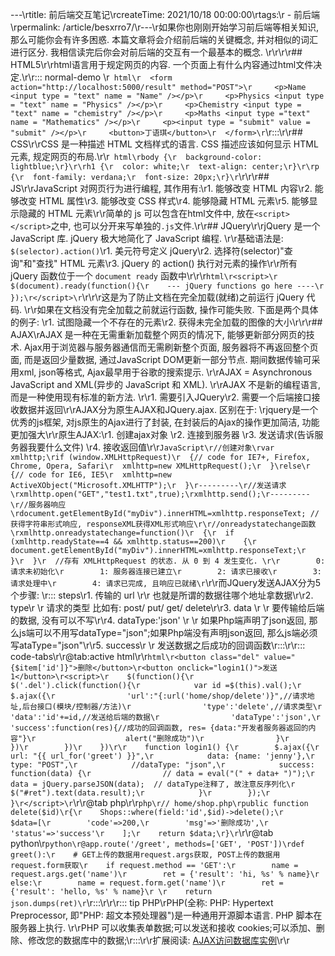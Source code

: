 ---\rtitle: 前后端交互笔记\rcreateTime: 2021/10/18 00:00:00\rtags:\r  - 前后端\rpermalink: /article/besxrro7/\r---\r如果你也刚刚开始学习前后端等相关知识, 那么可能你会有许多困惑. 本篇文章将会介绍前后端的关键概念, 并对相似的词汇进行区分. 我相信读完后你会对前后端的交互有一个最基本的概念. \r\r<!-- more -->\r\r## HTML5\r\rhtml语言用于规定网页的内容. 一个页面上有什么内容通过html文件决定.\r\r::: normal-demo \r``` html\r  <form action="http://localhost:5000/result" method="POST">\r     <p>Name <input type = "text" name = "Name" /></p>\r     <p>Physics <input type = "text" name = "Physics" /></p>\r     <p>Chemistry <input type = "text" name = "chemistry" /></p>\r     <p>Maths <input type ="text" name = "Mathematics" /></p>\r     <p><input type = "submit" value = "submit" /></p>\r     <button>丁语琪</button>\r  </form>\r```\r:::\r\r## CSS\r\rCSS 是一种描述 HTML 文档样式的语言. CSS 描述应该如何显示 HTML 元素, 规定网页的布局.\r\r``` html\rbody {\r  background-color: lightblue;\r}\r\rh1 {\r  color: white;\r  text-align: center;\r}\r\rp {\r  font-family: verdana;\r  font-size: 20px;\r}\r```\r\r\r## JS\r\rJavaScript 对网页行为进行编程, 其作用有:\r1. 能够改变 HTML 内容\r2. 能够改变 HTML 属性\r3. 能够改变 CSS 样式\r4. 能够隐藏 HTML 元素\r5. 能够显示隐藏的 HTML 元素\r\r简单的 js 可以包含在html文件中, 放在`<script></script>`之中, 也可以分开来写单独的`.js`文件.\r\r## JQuery\r\rjQuery 是一个 JavaScript 库. jQuery 极大地简化了 JavaScript 编程. \r\r基础语法是: `$(selector).action()`\r1. 美元符号定义 jQuery\r2. 选择符(selector)"查询"和"查找" HTML 元素\r3. jQuery 的 action() 执行对元素的操作\r\r所有 jQuery 函数位于一个 `document ready` 函数中\r\r\r```html\r<script>\r    $(document).ready(function(){\r    --- jQuery functions go here ----\r    });\r</script>\r```\r\r\r这是为了防止文档在完全加载(就绪)之前运行 jQuery 代码. \r\r如果在文档没有完全加载之前就运行函数, 操作可能失败. 下面是两个具体的例子: \r1. 试图隐藏一个不存在的元素\r2. 获得未完全加载的图像的大小\r\r\r## AJAX\rAJAX 是一种在无需重新加载整个网页的情况下, 能够更新部分网页的技术. Ajax用于浏览器与服务器通信而无需刷新整个页面, 服务器将不再返回整个页面, 而是返回少量数据, 通过JavaScript DOM更新一部分节点. 期间数据传输可采用xml, json等格式, Ajax最早用于谷歌的搜索提示. \r\rAJAX = Asynchronous JavaScript and XML(异步的 JavaScript 和 XML). \r\rAJAX 不是新的编程语言, 而是一种使用现有标准的新方法. \r\r1. 需要引入JQuery\r2. 需要一个后端接口接收数据并返回\r\rAJAX分为原生AJAX和JQuery.ajax. 区别在于: \rjquery是一个优秀的js框架, 对js原生的Ajax进行了封装, 在封装后的Ajax的操作更加简洁, 功能更加强大\r\r原生AJAX:\r1. 创建ajax对象    \r2. 连接到服务器     \r3. 发送请求(告诉服务器我要什么文件)     \r4. 接收返回值\r\r```JavaScript\r//创建对象\rvar xmlhttp;\rif (window.XMLHttpRequest)\r  {// code for IE7+, Firefox, Chrome, Opera, Safari\r  xmlhttp=new XMLHttpRequest();\r  }\relse\r  {// code for IE6, IE5\r  xmlhttp=new ActiveXObject("Microsoft.XMLHTTP");\r  }\r---------\r//发送请求\rxmlhttp.open("GET","test1.txt",true);\rxmlhttp.send();\r---------\r//服务器响应\rdocument.getElementById("myDiv").innerHTML=xmlhttp.responseText; //获得字符串形式响应, responseXML获得XML形式响应\r\r//onreadystatechange函数\rxmlhttp.onreadystatechange=function()\r  {\r  if (xmlhttp.readyState==4 && xmlhttp.status==200)\r    {\r    document.getElementById("myDiv").innerHTML=xmlhttp.responseText;\r    }\r  }\r  //存有 XMLHttpRequest 的状态. 从 0 到 4 发生变化. \r\r        0: 请求未初始化\r        1: 服务器连接已建立\r        2: 请求已接收\r        3: 请求处理中\r        4: 请求已完成, 且响应已就绪\r```\r\r而JQuery发送AJAX分为5个步骤: \r::: steps\r1. 传输的 url \r\r   也就是所谓的数据往哪个地址拿数据\r\r2. type\r   \r   请求的类型 比如有: post/ put/ get/ delete\r\r3. data \r   \r   要传输给后端的数据, 没有可以不写\r\r4. dataType:'json' \r  \r   如果Php端声明了json返回, 那么js端可以不用写dataType="json";如果Php端没有声明json返回, 那么js端必须写ataType="json"\r\r5. success\r  \r   发送数据之后成功的回调函数\r:::\r\r::: code-tabs\r\r@tab:active html\r\r```html\r<button class="del" value="{$item['id']}">删除</button>\r<button οnclick="login1()">发送1</button>\r<script>\r    $(function(){\r        $('.del').click(function(){\r            var id =$(this).val();\r            $.ajax({\r                'url':"{:url('home/shop/delete')}",//请求地址,后台接口(模块/控制器/方法)\r                'type':'delete',//请求类型\r                'data':'id'+=id,//发送给后端的数据\r                'dataType':'json',\r                'success':function(res){//成功的回调函数, res= {data:"开发者服务器返回的内容"}\r                    alert("删除成功")\r                }\r            })\r        })\r    })\r\r    function login1() {\r        $.ajax({\r            url: "{{ url_for('greet') }}",\r            data: {name: 'jenny'},\r            type: "POST",\r            //dataType: "json",\r            success: function(data) {\r                // data = eval("(" + data+ ")");\r                data = jQuery.parseJSON(data);  // dataType注释了, 故注意反序列化\r                $("#ret").text(data.result);\r            }\r        });\r    }\r</script>\r```\r\r@tab php\r\r```php\r// home/shop.php\rpublic function delete($id)\r{\r    Shops::where(field:'id',$id)->delete();\r    $data=[\r        'code'=>200,\r        'msg'=>'删除成功',\r        'status'=>'success'\r    ];\r    return $data;\r}\r```\r\r@tab python\r```python\r@app.route('/greet', methods=['GET', 'POST'])\rdef greet():\r    # GET上传的数据用request.args获取, POST上传的数据用request.form获取\r    if request.method == 'GET':\r        name = request.args.get('name')\r        ret = {'result': 'hi, %s' % name}\r    else:\r        name = request.form.get('name')\r        ret = {'result': 'hello, %s' % name}\r \r    return json.dumps(ret)\r```\r:::\r\r\r::: tip PHP\rPHP(全称: PHP: Hypertext Preprocessor, 即"PHP: 超文本预处理器")是一种通用开源脚本语言. PHP 脚本在服务器上执行. \r\rPHP 可以收集表单数据;可以发送和接收 cookies;可以添加、删除、修改您的数据库中的数据;\r:::\r\r扩展阅读: [AJAX访问数据库实例](https://www.w3school.com.cn/tiy/t.asp?f=ajax_database)\r\r